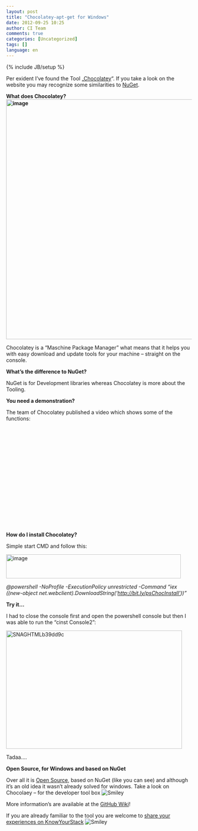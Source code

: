 ```yaml
---
layout: post
title: "Chocolatey-apt-get for Windows"
date: 2012-09-25 10:25
author: CI Team
comments: true
categories: [Uncategorized]
tags: []
language: en
---
```

{% include JB/setup %}
&nbsp;

Per exident I’ve found the Tool „<a href="http://chocolatey.org/">Chocolatey</a>“. If you take a look on the website you may recognize some similarities to <a href="http://nuget.org/">NuGet</a>.

<strong>What does Chocolatey?<a href="{{BASE_PATH}}/assets/wp-images-en/image163.png"><img style="background-image: none; padding-left: 0px; padding-right: 0px; display: inline; padding-top: 0px; border: 0px;" title="image" src="{{BASE_PATH}}/assets/wp-images-en/image_thumb71.png" border="0" alt="image" width="506" height="649" /></a></strong>

Chocolatey is a “Maschine Package Manager” what means that it helps you with easy download and update tools for your machine – straight on the console.

<strong>What’s the difference to NuGet?</strong>

NuGet is for Development libraries whereas Chocolatey is more about the Tooling.

<strong>You need a demonstration?</strong>

The team of Chocolatey published a video which shows some of the functions:

&nbsp;
<div id="scid:5737277B-5D6D-4f48-ABFC-DD9C333F4C5D:070cdd04-02b7-44e5-90fa-0eedf3e04828" class="wlWriterEditableSmartContent" style="margin: 0px; display: inline; float: none; padding: 0px;">
<div><object width="448" height="252"><param name="movie" value="http://www.youtube.com/v/N-hWOUL8roU?hl=en&amp;hd=1" /><embed type="application/x-shockwave-flash" width="448" height="252" src="http://www.youtube.com/v/N-hWOUL8roU?hl=en&amp;hd=1"></embed></object></div>
</div>
<strong>How do I install Chocolatey?</strong>

Simple start CMD and follow this:

<img style="background-image: none; padding-left: 0px; padding-right: 0px; padding-top: 0px; border: 0px;" title="image" src="{{BASE_PATH}}/assets/wp-images-de/image_thumb712.png" border="0" alt="image" width="474" height="65" />

<em>@powershell -NoProfile -ExecutionPolicy unrestricted -Command “iex ((new-object net.webclient).DownloadString(‘http://bit.ly/psChocInstall’))”</em>

<strong>Try it…</strong>

I had to close the console first and open the powershell console but then I was able to run the “cinst Console2”:

<a href="{{BASE_PATH}}/assets/wp-images-en/SNAGHTMLb39dd9c.png"><img style="background-image: none; padding-left: 0px; padding-right: 0px; display: inline; padding-top: 0px; border: 0px;" title="SNAGHTMLb39dd9c" src="{{BASE_PATH}}/assets/wp-images-en/SNAGHTMLb39dd9c_thumb.png" border="0" alt="SNAGHTMLb39dd9c" width="477" height="320" /></a>

Tadaa….

<strong>Open Source, for Windows and based on NuGet</strong>



Over all it is <a href="https://github.com/chocolatey/chocolatey/">Open Source</a>, based on NuGet (like you can see) and although it’s an old idea it wasn’t already solved for windows. Take a look on Chocolaey – for the developer tool box <img class="wlEmoticon wlEmoticon-smile" style="border-style: none;" src="{{BASE_PATH}}/assets/wp-images-en/wlEmoticon-smile16.png" alt="Smiley" />

More information’s are available at the <a href="https://github.com/chocolatey/chocolatey/wiki">GitHub Wiki</a>!

If you are already familiar to the tool you are welcome to <a href="http://www.knowyourstack.com/what-is/chocolatey">share your experiences on KnowYourStack</a> <img class="wlEmoticon wlEmoticon-smile" style="border-style: none;" src="{{BASE_PATH}}/assets/wp-images-en/wlEmoticon-smile16.png" alt="Smiley" />
